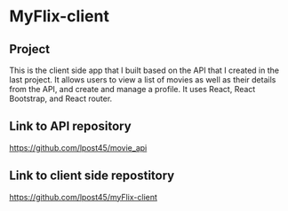 # MyFlix-client

## Project

This is the client side app that I built based on the API that I created in the last project. It allows users to view a list of movies as well as their details from the API, and create and manage a profile. It uses React, React Bootstrap, and React router.

## Link to API repository

https://github.com/lpost45/movie_api

## Link to client side repostitory

https://github.com/lpost45/myFlix-client
